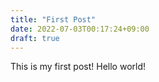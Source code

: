 ```yaml
---
title: "First Post"
date: 2022-07-03T00:17:24+09:00
draft: true
---
```


This is my first post! Hello world!